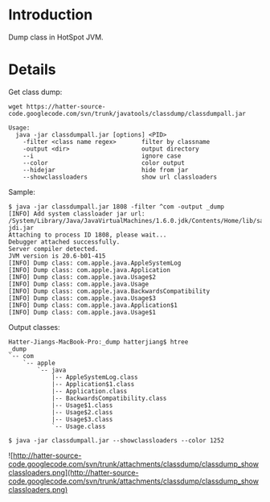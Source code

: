 # Introduction #

Dump class in HotSpot JVM.

# Details #

Get class dump:
```
wget https://hatter-source-code.googlecode.com/svn/trunk/javatools/classdump/classdumpall.jar
```

```
Usage:
  java -jar classdumpall.jar [options] <PID>
    -filter <class name regex>       filter by classname
    -output <dir>                    output directory
    --i                              ignore case
    --color                          color output
    --hidejar                        hide from jar
    --showclassloaders               show url classloaders
```

Sample:
```
$ java -jar classdumpall.jar 1808 -filter ^com -output _dump
[INFO] Add system classloader jar url: /System/Library/Java/JavaVirtualMachines/1.6.0.jdk/Contents/Home/lib/sa-jdi.jar
Attaching to process ID 1808, please wait...
Debugger attached successfully.
Server compiler detected.
JVM version is 20.6-b01-415
[INFO] Dump class: com.apple.java.AppleSystemLog
[INFO] Dump class: com.apple.java.Application
[INFO] Dump class: com.apple.java.Usage$2
[INFO] Dump class: com.apple.java.Usage
[INFO] Dump class: com.apple.java.BackwardsCompatibility
[INFO] Dump class: com.apple.java.Usage$3
[INFO] Dump class: com.apple.java.Application$1
[INFO] Dump class: com.apple.java.Usage$1
```

Output classes:
```
Hatter-Jiangs-MacBook-Pro:_dump hatterjiang$ htree 
_dump
`-- com
    `-- apple
        `-- java
            |-- AppleSystemLog.class
            |-- Application$1.class
            |-- Application.class
            |-- BackwardsCompatibility.class
            |-- Usage$1.class
            |-- Usage$2.class
            |-- Usage$3.class
            `-- Usage.class
```

```
$ java -jar classdumpall.jar --showclassloaders --color 1252
```

![http://hatter-source-code.googlecode.com/svn/trunk/attachments/classdump/classdump_showclassloaders.png](http://hatter-source-code.googlecode.com/svn/trunk/attachments/classdump/classdump_showclassloaders.png)